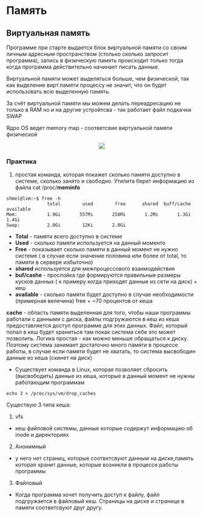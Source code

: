 # Память
## Виртуальная память
Программе при старте выдается блок виртуальной памяти со своим личным адресным пространством (столько сколько запросит программа), запись в физическую память происходит только тогда когда программа действительно начинает писать данные.     


Виртуальной памяти может выделяться больше, чем физической, так как выделение вирт.памяти процессу не значит, что он будет использовать всю выделенную память.     


За счёт виртуальной памяти мы можем делать переадресацию не только в RAM но и на другие устройтсва - так работает файл подкачки SWAP   


Ядро OS ведет memory map - соответсвие виртуальной памяти физической     

<p align="center">
<image src="https://github.com/LLlMEJIb87/LINUX/blob/main/%D0%9F%D0%B0%D0%BC%D1%8F%D1%82%D1%8C/Picture/virt_pamyat.PNG">
</p>

### Практика
1. простая команда, которая покажет сколько памяти доступно в системе, сколько занято и свободно. Утилита берет информацию из файла  cat /proc/__meminfo__
```
shmel@lvm:~$ free -h
               total        used        free      shared  buff/cache   available
Mem:           1.9Gi       557Mi       258Mi       1.2Mi       1.3Gi       1.4Gi
Swap:          2.0Gi        12Ki       2.0Gi
```
- **Total** - памяти всего доступно в системе
- **Used** - сколько памяти используется на данный моменто
- **Free** - показывает сколько памяти в данный момент не нужно системе ( в случае если значение половина или более от total, то памяти в сервере избыточно)
- **shared** используется для межпроцессового взаимодействия
- **buf/cashe** - прослойка где формируются правильные размеры кусков данных ( к примеру когда приходят данные из сети на диск) + кеш
- **available** - сколько памяти будет доступно в случае необходимости (примерная велечина)   free + ~70 процентов от кеша  

__cache__ - область памяти выделенная для того, чтобы наши программы работали с данными с диска, файлы подгружаются в кеш из кеша предоставляется доступ программе для этих данных. Файл, который попал в кеш будет храниться там покак система себе это может позволить. Логика простая - как можно меньше обращаться к диску. Поэтому система занимает достаточно много памяти в процессе работы, в случае если памяти будет не хватать, то система высвободин данные из кеша (скинет на диск)    

- Существует команда в Linux, которая позволяет сбросить (высвободить) данные из кеша, которые в данный момент не нужны работающим программам
```
echo 3 > /proc/sys/vm/drop_caches
```

Существую 3 типа кеша:
1. vfs
- кеш файловой системы, данные которые содержут информацию об inode и директориях
2. Анонимный
- у него нет страниц, которые соответсвуют данным на диске,память которая хранит данные, которые возникли в процессе работы программы
3. Файловый
- Когда программа хочет получить доступ к файлу, файл подгружается в файловый кеш. Страницы на диске и странице в памяти соответсвуют друг другу.
